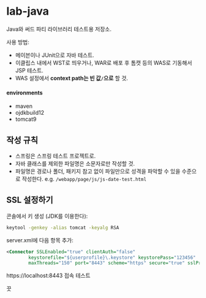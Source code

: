 # lab-java

Java와 써드 파티 라이브러리 테스트용 저장소. 

사용 방법:

- 메이븐이나 JUnit으로 자바 테스트.
- 이클립스 내에서 WST로 띄우거나, WAR로 배포 후 톰캣 등의 WAS로 기동해서 JSP 테스트.
- WAS 설정에서 **context path는 빈 값`/`으로** 할 것.

#### environments

- maven
- ojdkbuild12
- tomcat9

## 작성 규칙

- 스프링은 스프링 테스트 프로젝트로.
- 자바 클래스를 제외한 파일명은 소문자로만 작성할 것.
- 파일명은 경로나 폴더, 패키지 참고 없이 파일만으로 성격을 파악할 수 있을 수준으로 작성한다. e.g. `/webapp/page/js/js-date-test.html`

## SSL 설정하기

콘솔에서 키 생성 (JDK를 이용한다):

```bash
keytool -genkey -alias tomcat -keyalg RSA
```

server.xml에 다음 항목 추가:

```xml
<Connector SSLEnabled="true" clientAuth="false"
		keystorefile="${userprofile}\.keystore" keystorePass="123456"
		maxThreads="150" port="8443" scheme="https" secure="true" sslProtocol="TLS" />
```

https://localhost:8443 접속 테스트

끗
